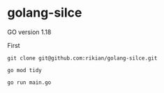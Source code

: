 # golang-silce

GO version 1.18

First
```
git clone git@github.com:rikian/golang-silce.git
```
```
go mod tidy
```
```
go run main.go
```
